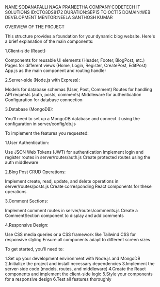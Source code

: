 NAME:SODANAPALLI NAGA PRANEETHA
COMPANY:CODETECH IT SOLUTIONS
ID:CTO8DS8172
DURATION:SEP15 TO OCT15
DOMAIN:WEB DEVELOPMENT
MENTOR:NEELA SANTHOSH KUMAR

OVERVIEW OF THE PROJECT

This structure provides a foundation for your dynamic blog website. Here's a brief explanation of the main components:

1.Client-side (React):

Components for reusable UI elements (Header, Footer, BlogPost, etc.)
Pages for different views (Home, Login, Register, CreatePost, EditPost)
App.js as the main component and routing handler


2.Server-side (Node.js with Express):

Models for database schemas (User, Post, Comment)
Routes for handling API requests (auth, posts, comments)
Middleware for authentication
Configuration for database connection


3.Database (MongoDB):

You'll need to set up a MongoDB database and connect it using the configuration in server/config/db.js



To implement the features you requested:

1.User Authentication:

Use JSON Web Tokens (JWT) for authentication
Implement login and register routes in server/routes/auth.js
Create protected routes using the auth middleware


2.Blog Post CRUD Operations:

Implement create, read, update, and delete operations in server/routes/posts.js
Create corresponding React components for these operations


3.Comment Sections:

Implement comment routes in server/routes/comments.js
Create a CommentSection component to display and add comments


4.Responsive Design:

Use CSS media queries or a CSS framework like Tailwind CSS for responsive styling
Ensure all components adapt to different screen sizes



To get started, you'll need to:

1.Set up your development environment with Node.js and MongoDB
2.Initialize the project and install necessary dependencies
3.Implement the server-side code (models, routes, and middleware)
4.Create the React components and implement the client-side logic
5.Style your components for a responsive design
6.Test all features thoroughly
